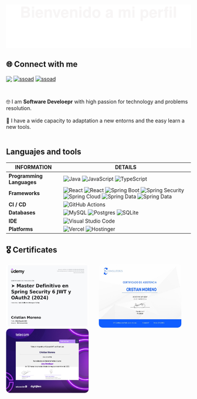 ![](assets/Bottom_up.svg)
<!--   my-icons -->

## 🌐 Connect with me
<p align="left">
<a href="https://www.linkedccodem/in/cristian-moreno-797b1b218/" target="blank"><img align="center" src="https://img.shields.io/badge/LinkedIn-0077B5?style=for-the-badge&logo=linkedin&logoColor=white"/></a>
<a href="https://www.facebook.com/cmoreno1234/" target="blank"><img align="center" src="https://img.shields.io/badge/facebook-blue?style=for-the-badge&logo=facebook&logoColor=white" alt="ssoad"/></a>
<a href="https://www.instagram.com/cristiaanmoreenoo/" target="blank"><img align="center" src="https://img.shields.io/badge/instagram-red?style=for-the-badge&logo=instagram&logoColor=white" alt="ssoad"/></a>
</p>
<br>

<p align="left">
    🤓 I am <b>Software Develoepr</b> with high passion for technology and problems resolution.
    <br><br>🤖 I have a wide capacity to adaptation a new entorns and the easy learn a new tools.<br><br>
</p>

## Languajes and tools
| INFORMATION                                        | DETAILS                                                                                                                                                                                                                                                                                                                                                                                                                                                                                                                                                                                                                                                                                                                                                                                                                                                                                                                                                                                                                                                                                                                                                                                                                                                                                                                                                                                                                                                                                                                                                                                                                                                                                                                                                                                                            |
|-------------------------------------------------|-----------------------------------------------------------------------------------------------------------------------------------------------------------------------------------------------------------------------------------------------------------------------------------------------------------------------------------------------------------------------------------------------------------------------------------------------------------------------------------------------------------------------------------------------------------------------------------------------------------------------------------------------------------------------------------------------------------------------------------------------------------------------------------------------------------------------------------------------------------------------------------------------------------------------------------------------------------------------------------------------------------------------------------------------------------------------------------------------------------------------------------------------------------------------------------------------------------------------------------------------------------------------------------------------------------------------------------------------------------------------------------------------------------------------------------------------------------------------------------------------------------------------------------------------------------------------------------------------------------------------------------------------------------------------------------------------------------------------------------------------------------------------------------------------------------------|
| **Programming Languages**                              | ![Java](https://img.shields.io/badge/Java-ED8B00?style=for-the-badge&logo=openjdk&logoColor=white) ![JavaScript](https://img.shields.io/badge/JavaScript-323330?style=for-the-badge&logo=javascript&logoColor=F7DF1E)  ![TypeScript](https://img.shields.io/badge/TypeScript-323330?style=for-the-badge&logo=typescript&logoColor=blue)                                                                                                                                                                                                                                                                                                                                                                                                                                                                                                                                                                                                                                                                                                                                                                                                                                                                                                                                                                                                                                                                                                                                                                                                                                                                                   |
| **Frameworks**                              | ![React](https://img.shields.io/badge/react-%2320232a.svg?style=for-the-badge&logo=react&logoColor=%2361DAFB)  ![React](https://img.shields.io/badge/angular-%2320232a.svg?style=for-the-badge&logo=angular&logoColor=orange)  ![Spring Boot](https://img.shields.io/badge/spring%20boot-%2320232a.svg?style=for-the-badge&logo=spring&logoColor=green)      ![Spring Security](https://img.shields.io/badge/Spring%20security-%2320232a.svg?style=for-the-badge&logo=spring-security&logoColor=green) ![Spring Cloud](https://img.shields.io/badge/spring%20cloud-%2320232a.svg?style=for-the-badge&logo=google-cloud&logoColor=green) ![Spring Data](https://img.shields.io/badge/spring%20data-%2320232a.svg?style=for-the-badge&logo=spring-database&logoColor=green)  ![Spring Data](https://img.shields.io/badge/spring%20webflux-%2320232a.svg?style=for-the-badge&logo=reactivex&logoColor=green)                                                                                                                                                                                                                                                                                                                                                                                                                                                                                                                                                                                                                                                                                                                                                                                                                                                                                                                                                                                                                                                                                                   |
| **CI / CD**                                     | ![GitHub Actions](https://img.shields.io/badge/github%20actions-%232671E5.svg?style=for-the-badge&logo=githubactions&logoColor=white)                                                                                                                                                                                                                                                                                                                                                                                                                                                                                                                                                                                                                                                                                                                                                                                                                                                                                                                                                                                                                                                                                                                                                                                                                                                                                                                                                                                  |
| **Databases**                                   | ![MySQL](https://img.shields.io/badge/mysql-%2300f.svg?style=for-the-badge&logo=mysql&logoColor=white) ![Postgres](https://img.shields.io/badge/postgreSQL-%23316192.svg?style=for-the-badge&logo=postgresql&logoColor=white) ![SQLite](https://img.shields.io/badge/sqlite-%2307405e.svg?style=for-the-badge&logo=sqlite&logoColor=white)                                                                                                                                                                                                                                                                                                                                                                                                                                                                                                                                                                                                                                                                                                                                                                                                                                                                                                                                                                                                                                                                                                                                                                                                                 |
| **IDE**                            | ![Visual Studio Code](https://img.shields.io/badge/Visual%20Studio%20Code-0078d7.svg?style=for-the-badge&logo=&logoColor=white)                                                                                                                                                                                                                                                                                                                                                                                                                                                                                                                                                                                                                                                                                                                                                                                                                                                                                                                                                                                                                                                                                                                                                                                                                                                                                                                                                                                 |
| **Platforms** | ![Vercel](https://img.shields.io/badge/vercel-%234285F4.svg?style=for-the-badge&logo=vercel&logoColor=white) ![Hostinger](https://img.shields.io/badge/hostinger-%234285F4.svg?style=for-the-badge&logo=hostinger&logoColor=white)

## 🎖️ Certificates 
 <p float="left">
<!--      <img alt="Check out ssoad's profile on stardev.io" src="https://stardev.io/developers/ssoad/badge/languages/locality.svg" />
      &nbsp;&nbsp;&nbsp;&nbsp;&nbsp; -->
  <img src="./badges/certificado_spring_security.jpg" height="175" width="225" style="border-radius: 10px"/>
  &nbsp;&nbsp;&nbsp;&nbsp;&nbsp;
  <img src="./badges/certificado_abap_developer.jpg" height="175" width="225" style="border-radius: 10px" />
  &nbsp;&nbsp;&nbsp;&nbsp;&nbsp;
  <img src="./badges/certificado_java_developer.jpg" height="175" width="225" style="border-radius: 10px" />
</p>
